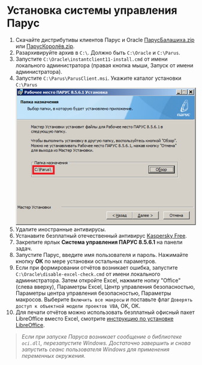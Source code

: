 # Установка системы управления Парус

1. Скачайте дистрибутивы клиентов Парус и Oracle [ПарусБалашиха.zip](https://yadi.sk/d/R9dFKBj0JBJvEA) или [ПарусКоролёв.zip](https://yadi.sk/d/fg2NYknKkZAikA).
2. Разархивируйте архив в `C:\`. Должно быть `C:\Oracle` и `C:\Parus`.
3. Запустите `C:\Oracle\instantclient11-install.cmd` от имени локального администратора (правая кнопка мыши, Запуск от имени администратора).
4. Запустите `C:\Parus\ParusClient.msi`. Укажите каталог установки `C:\Parus`
![Смена пароля](images/papka_naznachenia.png)
5. Удалите иностранные антивирусы.
6. Устанавите безплатный отечественный антивирус [Kaspersky Free](https://www.kaspersky.ru/free-antivirus).
7. Закрепите ярлык **Система управления ПАРУС 8.5.6.1** на панели задач.
8. Запустите Парус, введите имя пользователя и пароль. Нажимайте кнопку **ОК** по мере установки остальных параметров.
9. Если при формировании отчётов возникает ошибка, запустите `C:\Oracle\disable-excel-check.cmd` от имени локального администратора. Затем откройте Excel, нажмите нопку "Office" (слева вверху), Параметры Excel, Центр управления безопасностью, Параметры центра управления безопасностью, Параметры макросов. Выберите `Включить все макросы` и поставьте флаг `Доверять доступ к объектной модели проектов VBA`, OK, OK.
10. Для печати отчётов можно использовать безплатный офисный пакет LibreOffice вместо Excel, смотрите [инструкцию по установке LibreOffice](libreoffice.md).

> _Если при запуске Паруса возникает сообщение о библиотеке `oci.dll`, перезапустите Windows. Достаточно завершить и снова запустить сеанс пользователя Windows для применения переменных окружения._

